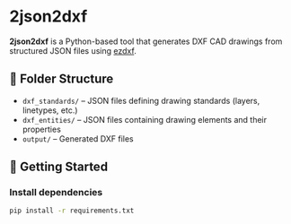 # 2json2dxf

**2json2dxf** is a Python-based tool that generates DXF CAD drawings from structured JSON files using [ezdxf](https://github.com/mozman/ezdxf).

## 📁 Folder Structure

- `dxf_standards/` – JSON files defining drawing standards (layers, linetypes, etc.)
- `dxf_entities/` – JSON files containing drawing elements and their properties
- `output/` – Generated DXF files

## 🚀 Getting Started

### Install dependencies
```bash
pip install -r requirements.txt
